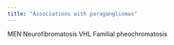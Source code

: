 ```yaml
---
title: "Associations with paragangliomas"
---
```

MEN
Neurofibromatosis
VHL
Familial pheochromatosis

